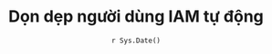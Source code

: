 ---
title : "Dọn dẹp người dùng IAM tự động"
date :  "`r Sys.Date()`" 
weight : 5 
chapter : false
pre : " <b> 3.5. </b> "
---